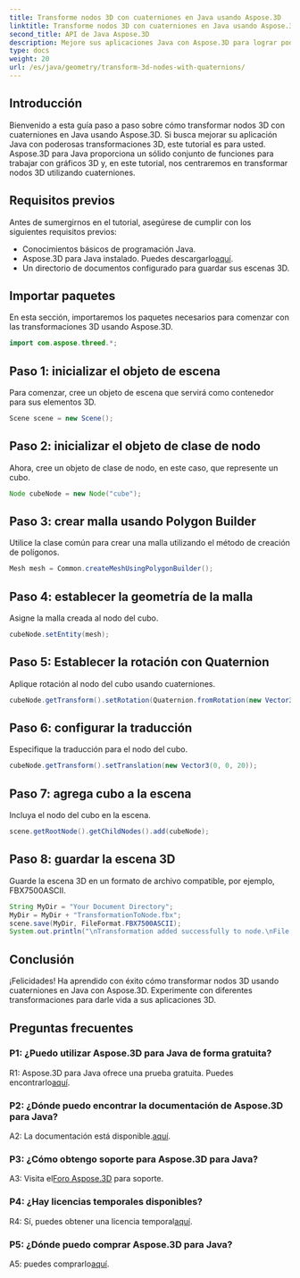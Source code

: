 ```yaml
---
title: Transforme nodos 3D con cuaterniones en Java usando Aspose.3D
linktitle: Transforme nodos 3D con cuaterniones en Java usando Aspose.3D
second_title: API de Java Aspose.3D
description: Mejore sus aplicaciones Java con Aspose.3D para lograr poderosas transformaciones 3D. Aprenda a transformar nodos usando cuaterniones en esta guía paso a paso.
type: docs
weight: 20
url: /es/java/geometry/transform-3d-nodes-with-quaternions/
---
```

## Introducción

Bienvenido a esta guía paso a paso sobre cómo transformar nodos 3D con cuaterniones en Java usando Aspose.3D. Si busca mejorar su aplicación Java con poderosas transformaciones 3D, este tutorial es para usted. Aspose.3D para Java proporciona un sólido conjunto de funciones para trabajar con gráficos 3D y, en este tutorial, nos centraremos en transformar nodos 3D utilizando cuaterniones.

## Requisitos previos

Antes de sumergirnos en el tutorial, asegúrese de cumplir con los siguientes requisitos previos:

- Conocimientos básicos de programación Java.
-  Aspose.3D para Java instalado. Puedes descargarlo[aquí](https://releases.aspose.com/3d/java/).
- Un directorio de documentos configurado para guardar sus escenas 3D.

## Importar paquetes

En esta sección, importaremos los paquetes necesarios para comenzar con las transformaciones 3D usando Aspose.3D.

```java
import com.aspose.threed.*;
```

## Paso 1: inicializar el objeto de escena

Para comenzar, cree un objeto de escena que servirá como contenedor para sus elementos 3D.

```java
Scene scene = new Scene();
```

## Paso 2: inicializar el objeto de clase de nodo

Ahora, cree un objeto de clase de nodo, en este caso, que represente un cubo.

```java
Node cubeNode = new Node("cube");
```

## Paso 3: crear malla usando Polygon Builder

Utilice la clase común para crear una malla utilizando el método de creación de polígonos.

```java
Mesh mesh = Common.createMeshUsingPolygonBuilder();
```

## Paso 4: establecer la geometría de la malla

Asigne la malla creada al nodo del cubo.

```java
cubeNode.setEntity(mesh);
```

## Paso 5: Establecer la rotación con Quaternion

Aplique rotación al nodo del cubo usando cuaterniones.

```java
cubeNode.getTransform().setRotation(Quaternion.fromRotation(new Vector3(0, 1, 0), new Vector3(0.3, 0.5, 0.1)));
```

## Paso 6: configurar la traducción

Especifique la traducción para el nodo del cubo.

```java
cubeNode.getTransform().setTranslation(new Vector3(0, 0, 20));
```

## Paso 7: agrega cubo a la escena

Incluya el nodo del cubo en la escena.

```java
scene.getRootNode().getChildNodes().add(cubeNode);
```

## Paso 8: guardar la escena 3D

Guarde la escena 3D en un formato de archivo compatible, por ejemplo, FBX7500ASCII.

```java
String MyDir = "Your Document Directory";
MyDir = MyDir + "TransformationToNode.fbx";
scene.save(MyDir, FileFormat.FBX7500ASCII);
System.out.println("\nTransformation added successfully to node.\nFile saved at " + MyDir);
```

## Conclusión

¡Felicidades! Ha aprendido con éxito cómo transformar nodos 3D usando cuaterniones en Java con Aspose.3D. Experimente con diferentes transformaciones para darle vida a sus aplicaciones 3D.

## Preguntas frecuentes

### P1: ¿Puedo utilizar Aspose.3D para Java de forma gratuita?

R1: Aspose.3D para Java ofrece una prueba gratuita. Puedes encontrarlo[aquí](https://releases.aspose.com/).

### P2: ¿Dónde puedo encontrar la documentación de Aspose.3D para Java?

 A2: La documentación está disponible.[aquí](https://reference.aspose.com/3d/java/).

### P3: ¿Cómo obtengo soporte para Aspose.3D para Java?

 A3: Visita el[Foro Aspose.3D](https://forum.aspose.com/c/3d/18) para soporte.

### P4: ¿Hay licencias temporales disponibles?

 R4: Sí, puedes obtener una licencia temporal[aquí](https://purchase.aspose.com/temporary-license/).

### P5: ¿Dónde puedo comprar Aspose.3D para Java?

 A5: puedes comprarlo[aquí](https://purchase.aspose.com/buy).